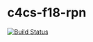 # c4cs-f18-rpn

[![Build Status](https://travis-ci.org/sletap/c4cs-f18-rpn.svg?branch=master)](https://travis-ci.org/sletap/c4cs-f18-rpn)
